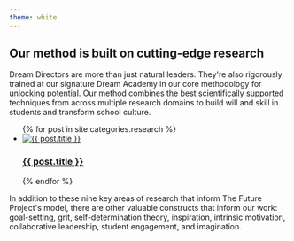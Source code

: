 ```yaml
---
theme: white
---
```


## Our method is built on cutting-edge research

Dream Directors are more than just natural leaders. They're also rigorously trained at our signature Dream Academy in our core methodology for unlocking potential. Our method combines the best scientifically supported techniques from across multiple research domains to build will and skill in students and transform school culture.

<ul class="research-areas">
{% for post in site.categories.research %}
  <li class="research-area" id="research-area-{{ post.title | slugify }}">
    <a href="{{ post.url }}">
      <img src="{{ post.image }}" alt="{{ post.title }}" />
      <h3>{{ post.title }}</h3>
    </a>
  </li>
{% endfor %}
</ul>

In addition to these nine key areas of research that inform The Future Project's model, there are other valuable constructs that inform our work: goal-setting, grit, self-determination theory, inspiration, intrinsic motivation, collaborative leadership, student engagement, and imagination.
